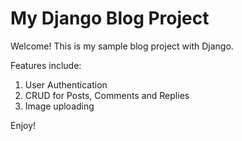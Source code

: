 # My Django Blog Project

Welcome! This is my sample blog project with Django.

Features include:
1. User Authentication
2. CRUD for Posts, Comments and Replies
3. Image uploading

Enjoy!

